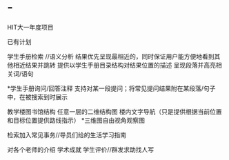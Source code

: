 # -
HIT大一年度项目

已有计划

学生手册检索  //语义分析
	结果优先呈现最相近的，同时保证用户能方便地看到其他相近结果并跳转
	提供以学生手册目录结构对结果位置的描述
	呈现段落并高亮相关词/语句

*学生手册询问/回答注释
支持对某一段提问；将常见提问结果附在某段落/句子中，在被搜索到时展示

教学楼图书馆结构
	任意一层的二维结构图
	楼内文字导航（只是提供根据当前位置和目标位置提供路线指示）
	*三维图自由视角观察图

检索加入常见事务//导员们给的生活学习指南

对各个老师的介绍
	学术成就
	学生评价//群发求助找人写
